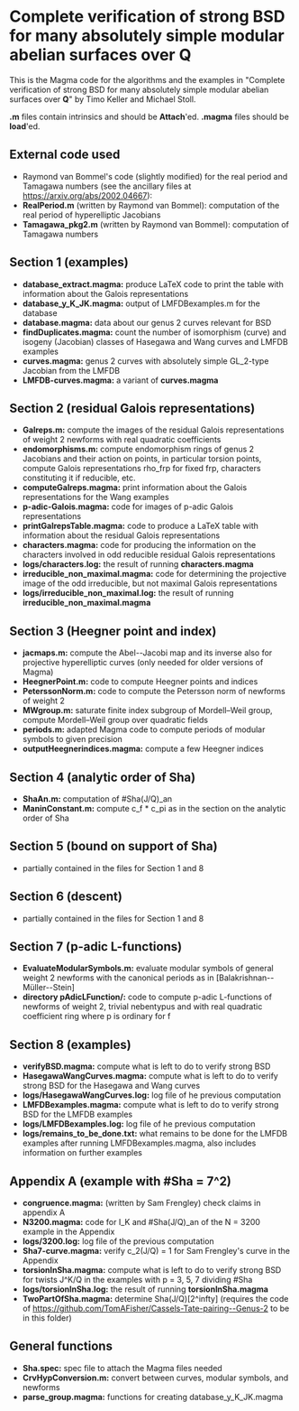 # Complete verification of strong BSD for many absolutely simple modular abelian surfaces over __Q__

This is the Magma code for the algorithms and the examples in "Complete verification of strong BSD for many absolutely simple modular abelian surfaces over __Q__" by Timo Keller and Michael Stoll.

__.m__ files contain intrinsics and should be __Attach__'ed. __.magma__ files should be __load__'ed.

## External code used
* Raymond van Bommel's code (slightly modified) for the real period and Tamagawa numbers (see the ancillary files at https://arxiv.org/abs/2002.04667):
* __RealPeriod.m__ (written by Raymond van Bommel): computation of the real period of hyperelliptic Jacobians
* __Tamagawa_pkg2.m__ (written by Raymond van Bommel): computation of Tamagawa numbers

## Section 1 (examples)
* __database_extract.magma:__ produce LaTeX code to print the table with information about the Galois representations
* __database_y_K_JK.magma:__ output of LMFDBexamples.m for the database
* __database.magma:__ data about our genus 2 curves relevant for BSD
* __findDuplicates.magma:__ count the number of isomorphism (curve) and isogeny (Jacobian) classes of Hasegawa and Wang curves and LMFDB examples
* __curves.magma:__ genus 2 curves with absolutely simple GL_2-type Jacobian from the LMFDB
* __LMFDB-curves.magma:__ a variant of __curves.magma__

## Section 2 (residual Galois representations)
* __Galreps.m:__ compute the images of the residual Galois representations of weight 2 newforms with real quadratic coefficients
* __endomorphisms.m:__ compute endomorphism rings of genus 2 Jacobians and their action on points, in particular torsion points, compute Galois representations rho_frp for fixed frp, characters constituting it if reducible, etc.
* __computeGalreps.magma:__ print information about the Galois representations for the Wang examples
* __p-adic-Galois.magma:__ code for images of p-adic Galois representations
* __printGalrepsTable.magma:__ code to produce a LaTeX table with information about the residual Galois representations
* __characters.magma:__ code for producing the information on the characters involved in odd reducible residual Galois representations
* __logs/characters.log:__ the result of running __characters.magma__
* __irreducible_non_maximal.magma:__ code for determining the projective image of the odd irreducible, but not maximal Galois representations
* __logs/irreducible_non_maximal.log:__ the result of running __irreducible_non_maximal.magma__

## Section 3 (Heegner point and index)
* __jacmaps.m:__ compute the Abel--Jacobi map and its inverse also for projective hyperelliptic curves (only needed for older versions of Magma)
* __HeegnerPoint.m:__ code to compute Heegner points and indices
* __PeterssonNorm.m:__ code to compute the Petersson norm of newforms of weight 2
* __MWgroup.m:__ saturate finite index subgroup of Mordell–Weil group, compute Mordell–Weil group over quadratic fields
* __periods.m:__ adapted Magma code to compute periods of modular symbols to given precision
* __outputHeegnerindices.magma:__ compute a few Heegner indices

## Section 4 (analytic order of Sha)
* __ShaAn.m:__ computation of #Sha(J/Q)_an
* __ManinConstant.m:__ compute c_f * c_pi as in the section on the analytic order of Sha

## Section 5 (bound on support of Sha)
* partially contained in the files for Section 1 and 8

## Section 6 (descent)
* partially contained in the files for Section 1 and 8

## Section 7 (p-adic L-functions)
* __EvaluateModularSymbols.m:__ evaluate modular symbols of general weight 2 newforms with the canonical periods as in [Balakrishnan--Müller--Stein]
* __directory pAdicLFunction/:__ code to compute p-adic L-functions of newforms of weight 2, trivial nebentypus and with real quadratic coefficient ring where p is ordinary for f

## Section 8 (examples)
* __verifyBSD.magma:__ compute what is left to do to verify strong BSD
* __HasegawaWangCurves.magma:__ compute what is left to do to verify strong BSD for the Hasegawa and Wang curves
* __logs/HasegawaWangCurves.log:__ log file of he previous computation
* __LMFDBexamples.magma:__ compute what is left to do to verify strong BSD for the LMFDB examples
* __logs/LMFDBexamples.log:__ log file of he previous computation
* __logs/remains_to_be_done.txt:__ what remains to be done for the LMFDB examples after running LMFDBexamples.magma, also includes information on further examples

## Appendix A (example with #Sha = 7^2)
* __congruence.magma:__ (written by Sam Frengley) check claims in appendix A
* __N3200.magma:__ code for I_K and #Sha(J/Q)_an of the N = 3200 example in the Appendix
* __logs/3200.log:__ log file of the previous computation
* __Sha7-curve.magma:__ verify c_2(J/Q) = 1 for Sam Frengley's curve in the Appendix
* __torsionInSha.magma:__ compute what is left to do to verify strong BSD for twists J^K/Q in the examples with p = 3, 5, 7 dividing #Sha
* __logs/torsionInSha.log:__ the result of running __torsionInSha.magma__
* __TwoPartOfSha.magma:__ determine Sha(J/Q)[2^infty] (requires the code of https://github.com/TomAFisher/Cassels-Tate-pairing--Genus-2 to be in this folder)

## General functions
* __Sha.spec:__ spec file to attach the Magma files needed
* __CrvHypConversion.m:__ convert between curves, modular symbols, and newforms
* __parse_group.magma:__ functions for creating database_y_K_JK.magma
